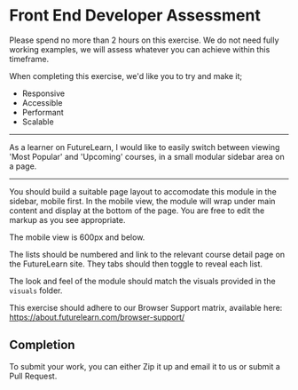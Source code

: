 Front End Developer Assessment
==============================

Please spend no more than 2 hours on this exercise. We do not need fully working examples, we will assess whatever you can achieve within this timeframe.

When completing this exercise, we'd like you to try and make it;

* Responsive
* Accessible
* Performant
* Scalable

* * *

As a learner on FutureLearn, I would like to easily switch between viewing 'Most Popular' and 'Upcoming' courses, in a small modular sidebar area on a page.

* * *

You should build a suitable page layout to accomodate this module in the sidebar, mobile first. In the mobile view, the module will wrap under main content and display at the bottom of the page. You are free to edit the markup as you see appropriate.

The mobile view is 600px and below.

The lists should be numbered and link to the relevant course detail page on the FutureLearn site. They tabs should then toggle to reveal each list.

The look and feel of the module should match the visuals provided in the `visuals` folder.

This exercise should adhere to our Browser Support matrix, available here: https://about.futurelearn.com/browser-support/


Completion
---------------
To submit your work, you can either Zip it up and email it to us or submit a Pull Request.


